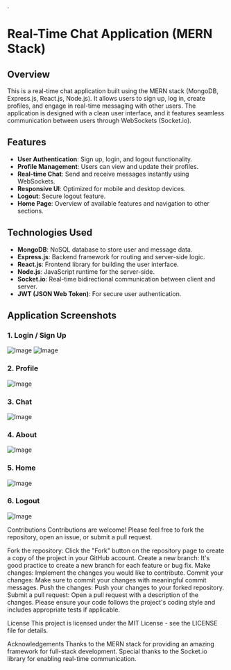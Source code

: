 .
# Real-Time Chat Application (MERN Stack)

## Overview

This is a real-time chat application built using the MERN stack (MongoDB, Express.js, React.js, Node.js). It allows users to sign up, log in, create profiles, and engage in real-time messaging with other users. The application is designed with a clean user interface, and it features seamless communication between users through WebSockets (Socket.io).

## Features

- **User Authentication**: Sign up, login, and logout functionality.
- **Profile Management**: Users can view and update their profiles.
- **Real-time Chat**: Send and receive messages instantly using WebSockets.
- **Responsive UI**: Optimized for mobile and desktop devices.
- **Logout**: Secure logout feature.
- **Home Page**: Overview of available features and navigation to other sections.

## Technologies Used

- **MongoDB**: NoSQL database to store user and message data.
- **Express.js**: Backend framework for routing and server-side logic.
- **React.js**: Frontend library for building the user interface.
- **Node.js**: JavaScript runtime for the server-side.
- **Socket.io**: Real-time bidirectional communication between client and server.
- **JWT (JSON Web Token)**: For secure user authentication.

## Application Screenshots

### 1. Login / Sign Up
![Image](https://github.com/user-attachments/assets/3f5db40b-3541-4f82-98c1-16f53920ea43)
![Image](https://github.com/user-attachments/assets/c093f28e-d510-4bbb-8f2e-13159662c0d8)

### 2. Profile
![Image](https://github.com/user-attachments/assets/6b79330a-9dd0-48b4-a243-41c0ae7f1820)

### 3. Chat
![Image](https://github.com/user-attachments/assets/e0ac45a7-9d39-48b4-b14a-951c37ed0c35)

### 4. About
![Image](https://github.com/user-attachments/assets/6c9bbfdf-9490-4249-9435-1555c55c79e1)

### 5. Home
![Image](https://github.com/user-attachments/assets/cad037d8-f714-4570-9854-c4b0377b5a4f)

### 6. Logout
![Image](https://github.com/user-attachments/assets/9a0532a6-bc79-4dbc-b8e7-0103a998eac6)

Contributions
Contributions are welcome! Please feel free to fork the repository, open an issue, or submit a pull request.

Fork the repository: Click the "Fork" button on the repository page to create a copy of the project in your GitHub account.
Create a new branch: It's good practice to create a new branch for each feature or bug fix.
Make changes: Implement the changes you would like to contribute.
Commit your changes: Make sure to commit your changes with meaningful commit messages.
Push the changes: Push your changes to your forked repository.
Submit a pull request: Open a pull request with a description of the changes.
Please ensure your code follows the project's coding style and includes appropriate tests if applicable.

License
This project is licensed under the MIT License - see the LICENSE file for details.

Acknowledgements
Thanks to the MERN stack for providing an amazing framework for full-stack development.
Special thanks to the Socket.io library for enabling real-time communication.

